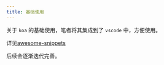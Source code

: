 ```yaml
---
title: 基础使用
---
```



关于 `koa` 的基础使用，笔者将其集成到了 `vscode` 中，方便使用。

详见[awesome-snippets](https://marketplace.visualstudio.com/items?itemName=oneyoung19.awesome-snippets)

后续会逐渐迭代完善。
